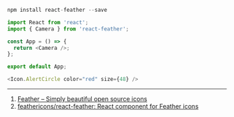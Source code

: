 ```javascript
npm install react-feather --save
```

```javascript
import React from 'react';
import { Camera } from 'react-feather';

const App = () => {
  return <Camera />;
};

export default App;
```

```javascript
<Icon.AlertCircle color="red" size={48} />
```

---

1. [Feather – Simply beautiful open source icons](https://feathericons.com/)
2. [feathericons/react-feather: React component for Feather icons](https://github.com/feathericons/react-feather)
